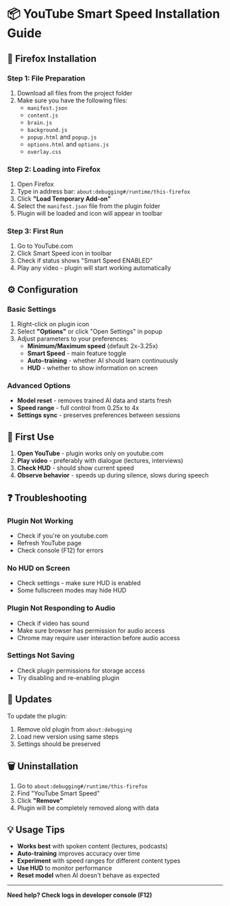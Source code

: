 # 📦 YouTube Smart Speed Installation Guide

## 🔧 Firefox Installation

### Step 1: File Preparation
1. Download all files from the project folder
2. Make sure you have the following files:
   - `manifest.json`
   - `content.js`
   - `brain.js` 
   - `background.js`
   - `popup.html` and `popup.js`
   - `options.html` and `options.js`
   - `overlay.css`

### Step 2: Loading into Firefox
1. Open Firefox
2. Type in address bar: `about:debugging#/runtime/this-firefox`
3. Click **"Load Temporary Add-on"**
4. Select the `manifest.json` file from the plugin folder
5. Plugin will be loaded and icon will appear in toolbar

### Step 3: First Run
1. Go to YouTube.com
2. Click Smart Speed icon in toolbar
3. Check if status shows "Smart Speed ENABLED"
4. Play any video - plugin will start working automatically

## ⚙️ Configuration

### Basic Settings
1. Right-click on plugin icon
2. Select **"Options"** or click "Open Settings" in popup
3. Adjust parameters to your preferences:
   - **Minimum/Maximum speed** (default 2x-3.25x)
   - **Smart Speed** - main feature toggle
   - **Auto-training** - whether AI should learn continuously
   - **HUD** - whether to show information on screen

### Advanced Options
- **Model reset** - removes trained AI data and starts fresh
- **Speed range** - full control from 0.25x to 4x
- **Settings sync** - preserves preferences between sessions

## 🎯 First Use

1. **Open YouTube** - plugin works only on youtube.com
2. **Play video** - preferably with dialogue (lectures, interviews)
3. **Check HUD** - should show current speed
4. **Observe behavior** - speeds up during silence, slows during speech

## ❓ Troubleshooting

### Plugin Not Working
- Check if you're on youtube.com
- Refresh YouTube page
- Check console (F12) for errors

### No HUD on Screen  
- Check settings - make sure HUD is enabled
- Some fullscreen modes may hide HUD

### Plugin Not Responding to Audio
- Check if video has sound
- Make sure browser has permission for audio access
- Chrome may require user interaction before audio access

### Settings Not Saving
- Check plugin permissions for storage access
- Try disabling and re-enabling plugin

## 🔄 Updates

To update the plugin:
1. Remove old plugin from `about:debugging`
2. Load new version using same steps
3. Settings should be preserved

## 🗑️ Uninstallation

1. Go to `about:debugging#/runtime/this-firefox`
2. Find "YouTube Smart Speed" 
3. Click **"Remove"**
4. Plugin will be completely removed along with data

## 💡 Usage Tips

- **Works best** with spoken content (lectures, podcasts)
- **Auto-training** improves accuracy over time
- **Experiment** with speed ranges for different content types
- **Use HUD** to monitor performance
- **Reset model** when AI doesn't behave as expected

---
**Need help? Check logs in developer console (F12)**